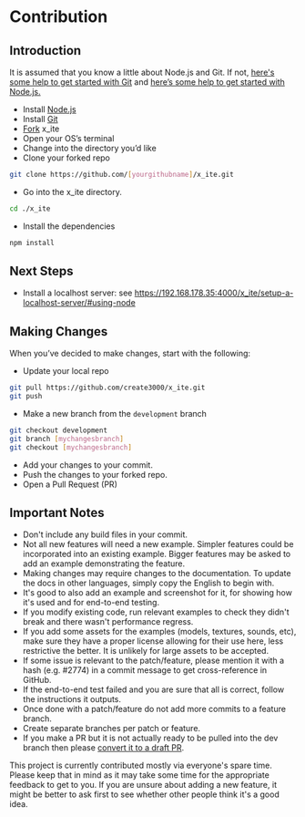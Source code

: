 # Contribution

## Introduction

It is assumed that you know a little about Node.js and Git. If not, [here's some help to get started with Git](https://help.github.com/en/github/using-git) and [here’s some help to get started with Node.js.](https://nodejs.org/en/docs/guides/getting-started-guide/)

* Install [Node.js](https://nodejs.org/)
* Install [Git](https://git-scm.com/)
* [Fork](https://help.github.com/en/github/getting-started-with-github/fork-a-repo) x_ite
* Open your OS’s terminal
* Change into the directory you’d like
* Clone your forked repo

```sh
git clone https://github.com/[yourgithubname]/x_ite.git
```

* Go into the x_ite directory.

```sh
cd ./x_ite
```

* Install the dependencies

```sh
npm install
```

## Next Steps

* Install a localhost server: see https://192.168.178.35:4000/x_ite/setup-a-localhost-server/#using-node

## Making Changes

When you’ve decided to make changes, start with the following:

* Update your local repo

```sh
git pull https://github.com/create3000/x_ite.git
git push
```

* Make a new branch from the `development` branch

```sh
git checkout development
git branch [mychangesbranch]
git checkout [mychangesbranch]
```

* Add your changes to your commit.
* Push the changes to your forked repo.
* Open a Pull Request (PR)

## Important Notes

* Don't include any build files in your commit.
* Not all new features will need a new example. Simpler features could be incorporated into an existing example. Bigger features may be asked to add an example demonstrating the feature.
* Making changes may require changes to the documentation. To update the docs in other languages, simply copy the English to begin with.
* It's good to also add an example and screenshot for it, for showing how it's used and for end-to-end testing.
* If you modify existing code, run relevant examples to check they didn't break and there wasn't performance regress.
* If you add some assets for the examples (models, textures, sounds, etc), make sure they have a proper license allowing for their use here, less restrictive the better. It is unlikely for large assets to be accepted.
* If some issue is relevant to the patch/feature, please mention it with a hash (e.g. #2774) in a commit message to get cross-reference in GitHub.
* If the end-to-end test failed and you are sure that all is correct, follow the instructions it outputs.
* Once done with a patch/feature do not add more commits to a feature branch.
* Create separate branches per patch or feature.
* If you make a PR but it is not actually ready to be pulled into the dev branch then please [convert it to a draft PR](https://docs.github.com/en/github/collaborating-with-issues-and-pull-requests/changing-the-stage-of-a-pull-request#converting-a-pull-request-to-a-draft).

This project is currently contributed mostly via everyone's spare time. Please keep that in mind as it may take some time for the appropriate feedback to get to you. If you are unsure about adding a new feature, it might be better to ask first to see whether other people think it's a good idea.
